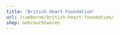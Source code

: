 ```yaml
---
title: "British Heart Foundation"
url: /camborne/british-heart-foundation/
shop: Gebrauchtwaren
---
```

